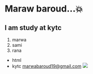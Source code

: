 # Maraw baroud...:boom:
## l am study at kytc
1. marwa
2. sami
3. rana
* html
* kytc
marwabaroud19@gmail.com
![](img/1.jpg)
